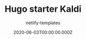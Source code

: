 ---
title: Hugo starter Kaldi
github: https://github.com/netlify-templates/one-click-hugo-cms
author: netlify-templates
demo: https://master-template-one-click-hugo-cms.netlify.com/
date: 2020-06-03T00:00:00.000Z
ssg:
  - Hugo
cms:
  - NetlifyCMS
archetype:
  - Blog
description: A Hugo boilerplate for creating a blog site
draft: false
publish_date: '2017-09-07T03:11:30Z'
update_date: '2022-08-16T16:19:21Z'
github_star: 392
github_fork: 261
---